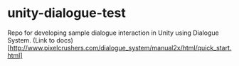 # unity-dialogue-test
Repo for developing sample dialogue interaction in Unity using Dialogue System.
(Link to docs)[http://www.pixelcrushers.com/dialogue_system/manual2x/html/quick_start.html]
